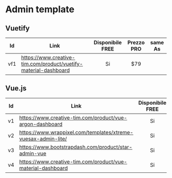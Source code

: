 # Admin template
## Vuetify

|Id|Link|Disponibile FREE|Prezzo PRO|same As|
|---|---|:---:|:---:|:---:|
|vf1|https://www.creative-tim.com/product/vuetify-material-dashboard|Si|$79|

## Vue.js
|Id|Link|Disponibile FREE|Prezzo PRO|same As|
|---|---|:---:|:---:|:---:|
|v1|https://www.creative-tim.com/product/vue-argon-dashboard|Si|$89|
|v2|https://www.wrappixel.com/templates/xtreme-vuesax-admin-lite/|Si|$39-$499|
|v3|https://www.bootstrapdash.com/product/star-admin-vue|Si|$25-$249|
|v4|https://www.creative-tim.com/product/vue-material-dashboard|Si|$59|vf1
<!--stackedit_data:
eyJoaXN0b3J5IjpbLTI2NTQzMDJdfQ==
-->